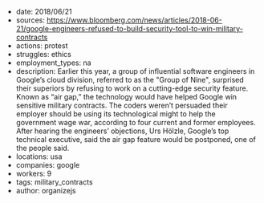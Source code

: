 - date: 2018/06/21
- sources: https://www.bloomberg.com/news/articles/2018-06-21/google-engineers-refused-to-build-security-tool-to-win-military-contracts
- actions: protest
- struggles: ethics
- employment_types: na
- description: Earlier this year, a group of influential software engineers in Google’s cloud division, referred to as the "Group of Nine", surprised their superiors by refusing to work on a cutting-edge security feature. Known as “air gap,” the technology would have helped Google win sensitive military contracts. The coders weren’t persuaded their employer should be using its technological might to help the government wage war, according to four current and former employees. After hearing the engineers’ objections, Urs Hölzle, Google’s top technical executive, said the air gap feature would be postponed, one of the people said. 
- locations: usa
- companies: google
- workers: 9
- tags: military_contracts
- author: organizejs
